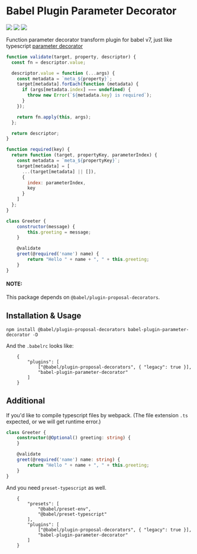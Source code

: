 # Babel Plugin Parameter Decorator

[![](https://travis-ci.com/WarnerHooh/babel-plugin-parameter-decorator.svg?branch=master)](https://travis-ci.com/WarnerHooh/babel-plugin-parameter-decorator)
[![](https://img.shields.io/npm/dt/babel-plugin-parameter-decorator.svg)](https://www.npmjs.com/package/babel-plugin-parameter-decorator)
[![](https://img.shields.io/npm/dm/babel-plugin-parameter-decorator.svg)](https://www.npmjs.com/package/babel-plugin-parameter-decorator)

Function parameter decorator transform plugin for babel v7, just like typescript [parameter decorator](https://www.typescriptlang.org/docs/handbook/decorators.html#parameter-decorators)

```javascript
function validate(target, property, descriptor) {
  const fn = descriptor.value;

  descriptor.value = function (...args) {
    const metadata = `meta_${property}`;
    target[metadata].forEach(function (metadata) {
      if (args[metadata.index] === undefined) {
        throw new Error(`${metadata.key} is required`);
      }
    });

    return fn.apply(this, args);
  };

  return descriptor;
}

function required(key) {
  return function (target, propertyKey, parameterIndex) {
    const metadata = `meta_${propertyKey}`;
    target[metadata] = [
      ...(target[metadata] || []),
      {
        index: parameterIndex,
        key
      }
    ]
  };
}

class Greeter {
    constructor(message) {
        this.greeting = message;
    }

    @validate
    greet(@required('name') name) {
        return "Hello " + name + ", " + this.greeting;
    }
}
```

#### NOTE:

This package depends on `@babel/plugin-proposal-decorators`.

## Installation & Usage

`npm install @babel/plugin-proposal-decorators babel-plugin-parameter-decorator -D`

And the `.babelrc` looks like: 

```
    {
        "plugins": [
            ["@babel/plugin-proposal-decorators", { "legacy": true }],
            "babel-plugin-parameter-decorator"
        ]
    }
```


## Additional

If you'd like to compile typescript files by webpack. (The file extension `.ts` expected, or we will get runtime error.)

```typescript
class Greeter {
    constructor(@Optional() greeting: string) {
    }

    @validate
    greet(@required('name') name: string) {
        return "Hello " + name + ", " + this.greeting;
    }
}
```
And you need `preset-typescript` as well.

```
    {
        "presets": [
            "@babel/preset-env",
            "@babel/preset-typescript"
        ],
        "plugins": [
            ["@babel/plugin-proposal-decorators", { "legacy": true }],
            "babel-plugin-parameter-decorator"
        ]
    }
```
